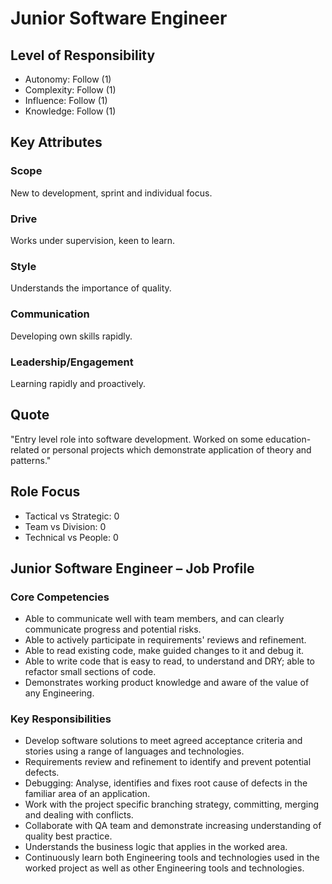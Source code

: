 # Junior Software Engineer

## Level of Responsibility
- Autonomy: Follow (1)
- Complexity: Follow (1)
- Influence: Follow (1)
- Knowledge: Follow (1)

## Key Attributes
### Scope
New to development, sprint and individual focus.

### Drive
Works under supervision, keen to learn.

### Style
Understands the importance of quality.

### Communication
Developing own skills rapidly.

### Leadership/Engagement
Learning rapidly and proactively.

## Quote
"Entry level role into software development. Worked on some education-related or personal projects which demonstrate application of theory and patterns."

## Role Focus
- Tactical vs Strategic: 0
- Team vs Division: 0
- Technical vs People: 0

## Junior Software Engineer – Job Profile

### Core Competencies
- Able to communicate well with team members, and can clearly communicate progress and potential risks.
- Able to actively participate in requirements' reviews and refinement.
- Able to read existing code, make guided changes to it and debug it.
- Able to write code that is easy to read, to understand and DRY; able to refactor small sections of code.
- Demonstrates working product knowledge and aware of the value of any Engineering.

### Key Responsibilities
- Develop software solutions to meet agreed acceptance criteria and stories using a range of languages and technologies.
- Requirements review and refinement to identify and prevent potential defects.
- Debugging: Analyse, identifies and fixes root cause of defects in the familiar area of an application.
- Work with the project specific branching strategy, committing, merging and dealing with conflicts.
- Collaborate with QA team and demonstrate increasing understanding of quality best practice.
- Understands the business logic that applies in the worked area.
- Continuously learn both Engineering tools and technologies used in the worked project as well as other Engineering tools and technologies.
